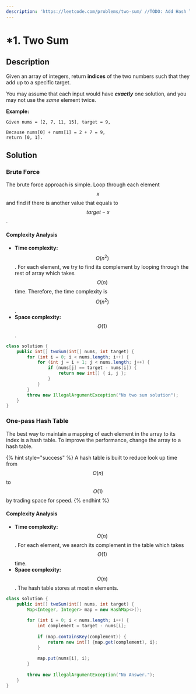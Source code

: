 ```yaml
---
description: 'https://leetcode.com/problems/two-sum/ //TODO: Add Hash Table link'
---
```


# \*1. Two Sum

## Description

Given an array of integers, return **indices** of the two numbers such that they add up to a specific target.

You may assume that each input would have _**exactly**_ one solution, and you may not use the _same_ element twice.

**Example:**

```text
Given nums = [2, 7, 11, 15], target = 9,

Because nums[0] + nums[1] = 2 + 7 = 9,
return [0, 1].
```

## Solution

### Brute Force

The brute force approach is simple. Loop through each element $$x$$ and find if there is another value that equals to $$target - x$$.

#### Complexity Analysis

* **Time complexity:** $$O(n^2)$$ . For each element, we try to find its complement by looping through the rest of array which takes $$O(n)$$time. Therefore, the time complexity is $$O(n^2)$$.
* **Space complexity:** $$O(1)$$.

```java
class solution {
    public int[] twoSum(int[] nums, int target) {
        for (int i = 0; i < nums.length; i++) {
            for (int j = i + 1; j < nums.length; j++) {
                if (nums[j] == target - nums[i]) {
                    return new int[] { i, j };
                }
            }
        }
        throw new IllegalArgumentException("No two sum solution");
    }
}
```

### One-pass Hash Table

The best way to maintain a mapping of each element in the array to its index is a hash table. To improve the performance, change the array to a hash table.

{% hint style="success" %}
A hash table is built to reduce look up time from $$O(n)$$ to $$O(1)$$ by trading space for speed.
{% endhint %}

#### Complexity Analysis

* **Time complexity:** $$O(n)$$ . For each element, we search its complement in the table which takes $$O(1)$$time.
* **Space complexity:** $$O(n)$$. The hash table stores at most n elements.

```java
class solution {
    public int[] twoSum(int[] nums, int target) {
        Map<Integer, Integer> map = new HashMap<>();
        
        for (int i = 0; i < nums.length; i++) {
            int complement = target - nums[i];
            
            if (map.containsKey(complement)) {
                return new int[] {map.get(complement), i};
            }
            
            map.put(nums[i], i);
        }
        
        throw new IllegalArgumentException("No Answer.");
    }
}
```



